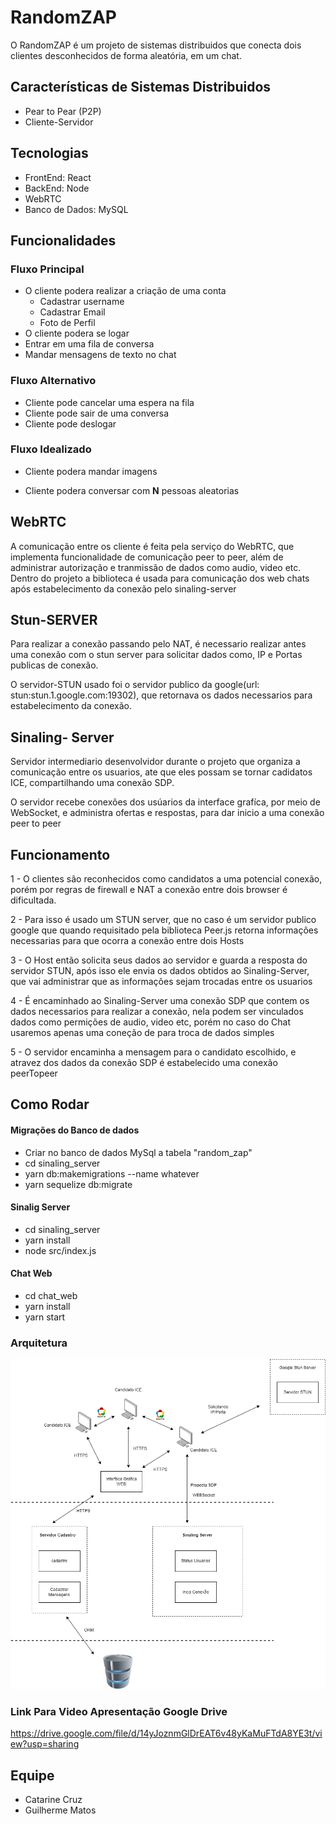 # RandomZAP
O RandomZAP é um projeto de sistemas distribuidos que conecta dois clientes desconhecidos de forma aleatória, em um chat.

## Características de Sistemas Distribuidos
- Pear to Pear (P2P)
- Cliente-Servidor

## Tecnologias 
- FrontEnd: React
- BackEnd: Node
- WebRTC
- Banco de Dados: MySQL

## Funcionalidades
### Fluxo Principal
- O cliente podera realizar a criação de uma conta
    * Cadastrar username
    * Cadastrar Email
    * Foto de Perfil
- O cliente podera se logar
- Entrar em uma fila de conversa
- Mandar mensagens de texto no chat

### Fluxo Alternativo
- Cliente pode cancelar uma espera na fila
- Cliente pode sair de uma conversa
- Cliente pode deslogar

### Fluxo Idealizado
- Cliente podera mandar imagens

- Cliente podera conversar com **N** pessoas aleatorias

## WebRTC
A comunicação entre os cliente é feita pela serviço do WebRTC, que implementa funcionalidade de comunicação peer to peer, além de administrar autorização e tranmissão de dados como audio, video etc. Dentro do projeto a biblioteca é usada para comunicação dos web chats após estabelecimento da conexão pelo sinaling-server

## Stun-SERVER
Para realizar a conexão passando pelo NAT, é necessario realizar antes uma conexão com o stun server para solicitar dados como, IP e Portas publicas de conexão.

O servidor-STUN usado foi o servidor publico da google(url: stun:stun.1.google.com:19302), que retornava os dados necessarios para estabelecimento da conexão.

## Sinaling- Server
Servidor intermediario desenvolvidor durante o projeto que organiza a comunicação entre os usuarios, ate que eles possam se tornar cadidatos ICE, compartilhando uma conexão SDP.

O servidor recebe conexões dos usúarios da interface grafíca, por meio de WebSocket, e administra ofertas e respostas, para dar inicio a uma conexão peer to peer

## Funcionamento
1 - O clientes são reconhecidos como candidatos a uma potencial conexão, porém por regras de firewall e NAT a conexão entre dois browser é dificultada.

2 - Para isso é usado um STUN server, que no caso é um servidor publico google que quando requisitado pela biblioteca Peer.js retorna informações necessarias para que ocorra a conexão entre dois Hosts

3 - O Host então solicita seus dados ao servidor e guarda a resposta do servidor STUN, após isso ele envia os dados obtidos ao Sinaling-Server, que vai administrar que as informações sejam trocadas entre os usuarios

4 - É encaminhado ao Sinaling-Server uma conexão SDP que contem os dados necessarios para realizar a conexão, nela podem ser vinculados dados como permições de audio, video etc, porém no caso do Chat usaremos apenas uma coneção de para troca de dados simples

5 - O servidor encaminha a mensagem para o candidato escolhido, e atravez dos dados da conexão SDP é estabelecido uma conexão peerTopeer

## Como Rodar
#### Migrações do Banco de dados
* Criar no banco de dados MySql a tabela "random_zap"
* cd sinaling_server
* yarn db:makemigrations --name whatever
* yarn sequelize db:migrate

#### Sinalig Server
* cd sinaling_server
* yarn install
* node src/index.js

#### Chat Web
* cd chat_web
* yarn install
* yarn start


### Arquitetura

<img src="arquiteturaSD.png">

### Link Para Video Apresentação Google Drive

https://drive.google.com/file/d/14yJoznmGlDrEAT6v48yKaMuFTdA8YE3t/view?usp=sharing

## Equipe
- Catarine Cruz
- Guilherme Matos 